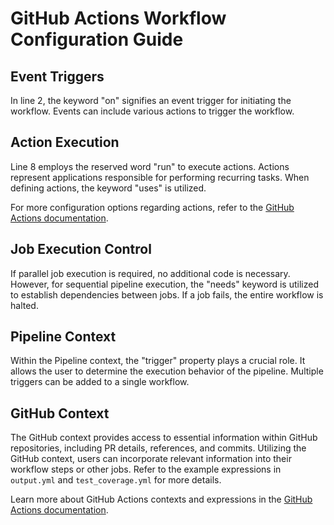 # GitHub Actions Workflow Configuration Guide

## Event Triggers
In line 2, the keyword "on" signifies an event trigger for initiating the workflow. Events can include various actions to trigger the workflow.

## Action Execution
Line 8 employs the reserved word "run" to execute actions. Actions represent applications responsible for performing recurring tasks. When defining actions, the keyword "uses" is utilized.

For more configuration options regarding actions, refer to the [GitHub Actions documentation](https://github.com/marketplace/actions/checkout).

## Job Execution Control
If parallel job execution is required, no additional code is necessary. However, for sequential pipeline execution, the "needs" keyword is utilized to establish dependencies between jobs. If a job fails, the entire workflow is halted.

## Pipeline Context
Within the Pipeline context, the "trigger" property plays a crucial role. It allows the user to determine the execution behavior of the pipeline. Multiple triggers can be added to a single workflow.

## GitHub Context
The GitHub context provides access to essential information within GitHub repositories, including PR details, references, and commits. Utilizing the GitHub context, users can incorporate relevant information into their workflow steps or other jobs. Refer to the example expressions in `output.yml` and `test_coverage.yml` for more details.

Learn more about GitHub Actions contexts and expressions in the [GitHub Actions documentation](https://docs.github.com/en/actions/learn-github-actions/contexts).
